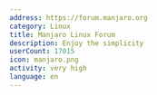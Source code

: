 ```yaml
---
address: https://forum.manjaro.org
category: Linux
title: Manjaro Linux Forum
description: Enjoy the simplicity
userCount: 17015
icon: manjaro.png
activity: very high
language: en
---
```

